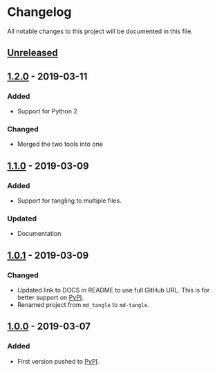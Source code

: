 # Changelog
All notable changes to this project will be documented in this file.

## [Unreleased]

## [1.2.0] - 2019-03-11
### Added
- Support for Python 2

### Changed
- Merged the two tools into one

## [1.1.0] - 2019-03-09
### Added
- Support for tangling to multiple files.

### Updated
- Documentation

## [1.0.1] - 2019-03-09
### Changed
- Updated link to DOCS in README to use full GitHub URL. This is for better support on [PyPI].
- Renamed project from `md_tangle` to `md-tangle`.

## [1.0.0] - 2019-03-07
### Added
- First version pushed to [PyPI].


[Unreleased]: https://github.com/joakimmj/md-tangle/compare/v1.2.0...HEAD
[1.2.0]: https://github.com/joakimmj/md-tangle/compare/v1.1.0...v1.2.0
[1.1.0]: https://github.com/joakimmj/md-tangle/compare/v1.0.1...v1.1.0
[1.0.1]: https://github.com/joakimmj/md-tangle/compare/v1.0.0...v1.0.1
[1.0.0]: https://github.com/joakimmj/md-tangle/releases/tag/v1.0.0
[PyPI]: https://pypi.org/project/md-tangle
